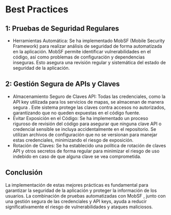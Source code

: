 # Best Practices

## 1: Pruebas de Seguridad Regulares
- Herramientas Automática: Se ha implementado MobSF (Mobile Security Framework) para realizar análisis de seguridad de forma automatizada en la aplicación. MobSF permite identificar vulnerabilidades en el código, así como problemas de configuración y dependencias inseguras. Esto asegura una revisión regular y sistemática del estado de seguridad de la aplicación.
  
## 2: Gestión Segura de APIs y Claves
- Almacenamiento Seguro de Claves API: Todas las credenciales, como la API key utilizada para los servicios de mapas, se almacenan de manera segura . Este sistema protege las claves contra accesos no autorizados, garantizando que no queden expuestas en el código fuente.
- Evitar Exposición en el Código: Se ha implementado un proceso riguroso de revisión del código para asegurar que ninguna clave API o credencial sensible se incluya accidentalmente en el repositorio. Se utilizan archivos de configuración que no se versionan para manejar estas credenciales, minimizando el riesgo de exposición.
- Rotación de Claves: Se ha establecido una política de rotación de claves API y otros secretos de forma regular para minimizar el riesgo de uso indebido en caso de que alguna clave se vea comprometida.

## Conclusión
La implementación de estas mejores prácticas es fundamental para garantizar la seguridad de la aplicación y proteger la información de los usuarios. La combinación de pruebas automatizadas con MobSF , junto con una gestión segura de las credenciales y API keys, ayuda a reducir significativamente el riesgo de vulnerabilidades y ataques maliciosos.
